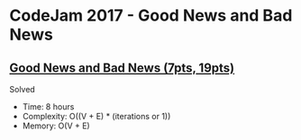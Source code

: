# CodeJam 2017 - Good News and Bad News

## [Good News and Bad News (7pts, 19pts)](https://codingcompetitions.withgoogle.com/codejam/round/0000000000201902/0000000000201846)

Solved

* Time: 8 hours
* Complexity: O((V + E) * (iterations or 1))
* Memory: O(V + E)
